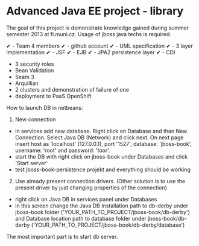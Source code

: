 Advanced Java EE project - library
==================================
The goal of this project is demonstrate knowledge gained during summer semester 2013 at fi.muni.cz. Usage of jboss java techs is required.

✔ - Team 4 members
✔ - github account
✔ - UML specification
✔ - 3 layer implementation
✔ - JSF
✔ - EJB
✔ - JPA2 persistence layer
✔ - CDI
- 3 security roles
- Bean Validation
- Seam 3
- Arquillian
- 2 clusters and demonstration of failure of one
- deployment to PaaS OpenShift

How to launch DB in netbeans:

1. New connection
 - in services add new database. Right click on Database and than New Connection. Select Java DB (Network) and click next. On next page insert host as 'localhost' (127.0.0.1), port '1527', database: 'jboss-book', username: 'root' and password: 'toor'.
 - start the DB with right click on jboss-book under Databases and click 'Start server'
 - test jboss-book-persistence projekt and everything should be working

2. Use already present connection drivers. (Other solution is to use the present driver by just changing properties of the connection)
 - right click on Java DB in services panel under Databases
 - in this screen change the Java DB Installation path to db-derby under jboss-book folder ('YOUR_PATH_TO_PROJECT/jboss-book/db-derby') and Database location path to database folder under jboss-book/db-derby ('YOUR_PATH_TO_PROJECT/jboss-book/db-derby/database')

The most important part is to start db server.
